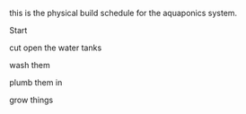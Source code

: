 this is the physical build schedule for the aquaponics system.

Start

cut open the water tanks

wash them

plumb them in

grow things
